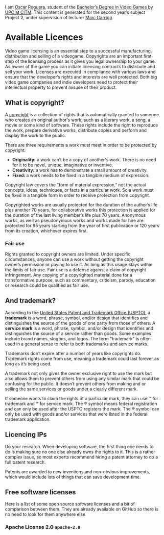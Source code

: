 I am [Oscar Reguera](www.linkedin.com/in/oscarrep), student of the [Bachelor’s Degree in Video Games by UPC at CITM](https://www.citm.upc.edu/ing/estudis/graus-videojocs/). This content is generated for the second year’s subject Project 2, under supervision of lecturer [Marc Garrigó](https://www.linkedin.com/in/mgarrigo/).

# Available Licences

Video game licensing is an essential step to a successful manufacturing, distribution and selling of a videogame. Copyrights are an important first step of the licensing process as it gives you legal ownership to your game. As owner of the game you can initiate licensing contracts to distribute and sell your work. Licenses are executed in compliance with various laws and ensure that the developer’s rights and interests are well protected. Both big video game companies and indie developers need to protect their intellectual property to prevent misuse of their product.

## What is copyright?

A [copyright](https://copyrightalliance.org/ca_faq_post/what-is-copyright/) is a collection of rights that is automatically granted to someone who creates an original author's work, such as a literary work, a song, a movie or some kind of software. These rights include the right to reproduce the work, prepare derivative works, distribute copies and perform and display the work to the public.

There are three requirements a work must meet in order to be protected by copyright:
- **Originality:** a work can’t be a copy of another's work. There is no need for it to be novel, unique, imaginative or inventive.
- **Creativity:** a work has to demonstrate a small amount of creativity.
- **Fixed:** a work needs to be fixed in a tangible medium of expression.

Copyright law covers the "form of material expression," not the actual concepts, ideas, techniques, or facts in a particular work. So a work must be fixed in a tangible form in order to receive protection from copyright.

Copyrighted works are usually protected for the duration of the author’s life plus another 70 years, for collaborative works this protection is applied for the duration of the last living member’s life plus 70 years. Anonymous works, as well as pseudonymous works and works made for hire are protected for 95 years starting from the year of first publication or 120 years from its creation, whichever expires first.

### Fair use

Rights granted to copyright owners are limited. Under specific circumstances, anyone can use a work without getting the copyright owner’s permission or paying to use it. As long as this usage stays within the limits of fair use.
Fair use is a defense against a claim of copyright infringement. Any copying of a copyrighted material done for a transformative purpose, such as commentary, criticism, parody, education or research could be qualified as fair use.

## And trademark?

According to the [United States Patent and Trademark Office (USPTO)](https://www.uspto.gov/trademarks-getting-started/trademark-basics/trademark-patent-or-copyright), a **trademark** is a word, phrase, symbol, and/or design that identifies and distinguishes the source of the goods of one party from those of others. A **service mark** is a word, phrase, symbol, and/or design that identifies and distinguishes the source of a service rather than goods. Some examples include brand names, slogans, and logos. The term "trademark" is often used in a general sense to refer to both trademarks and service marks.

Trademarks don’t expire after a number of years like copyrights do. Trademark rights come from use, meaning a trademark could last forever as long as it’s being used.

A trademark not only gives the owner exclusive right to use the mark but also allows them to prevent others from using any similar mark that could be confusing for the public. It doesn’t prevent others from making and or selling the same services or goods under a clearly different mark.

If someone wants to claim the rights of a particular mark, they can use ™ for trademark and ℠ for service mark. The ® symbol means federal registration and can only be used after the USPTO registers the mark. The ® symbol can only be used with goods and/or services that were listed in the federal trademark application.

## Licencing IPs

Do your research. When developing software, the first thing one needs to do is making sure no one else already owns the rights to it. This is a rather complex issue, so most experts recommend hiring a patent attorney to do a full patent research.

Patents are awarded to new inventions and non-obvious improvements, which would include lots of things that can save development time.

## Free software licenses

Here is a list of some open source software licenses and a bit of comparison between them. They are already available on GitHub so there is no need to look for them anywhere else.

### Apache License 2.0 ```apache-2.0```

